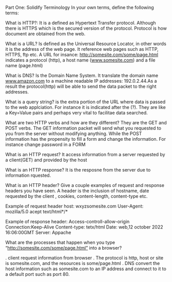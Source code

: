 Part One: Solidify Terminology
In your own terms, define the following terms:

What is HTTP?:
It is a defined as Hypertext Transfer protocol. Although there is HTTPS which is the secured version of the protocol. Protocol is how document are obtained from the web.

What is a URL?
Is defined as the Universal Resource Locator, in other words it is the address of the web page. It reference web pages such as HTTP, HTTPS, ftp etc. A URL for insance: http://somesite.com/some/page.html indicates a protocol (http), a host name (www.somesite.com) and a file name (page.html)

What is DNS?
Is the Domain Name System. It translate the domain name www.amazon.com to a machine readable IP addresses: 192.0.2.44.As a result the protocol(http) will be able to send the data packet to the right addresses.

What is a query string?
is the extra portion of the URL where data is passed to the web applciation. For instance it is indicated after the (?). They are like a Key=Value pairs and perhaps very vital to facilitae data searched.

What are two HTTP verbs and how are they different?
They are the GET and POST verbs. The GET information packet will send what you requested to you from the server without modifying anything. While the POST information has the propensity to fill a form and change the information. For instance change password in a FORM

What is an HTTP request?
It access information from a server requested by a client(GET) and provided by the host

What is an HTTP response?
It is the resposne from the server due to information rquested.

What is an HTTP header?
Give a couple examples of request and response headers you have seen.
A header is the inclusion of hostname, date requested by the client , cookies, content-length, content-type etc.

Example of request header
host: wxyzsomesite.com
User-Agent: mozilla/5.0
acept text/html*/*

Example of response header:
Access-controll-allow-origin
Connection:Keep-Alive
Content-type: tetx/html
Date: web,12 october 2022 16:06:00GMT
Server: Appache

What are the processes that happen when you type “http://somesite.com/some/page.html” into a browser?

. client request information from browser
. The protocol is http, host or site is somesite.com, and the resources is some/page.html
. DNS convert the host information such as somesite.com to an IP address and connect to it to a default port such as port 80.
